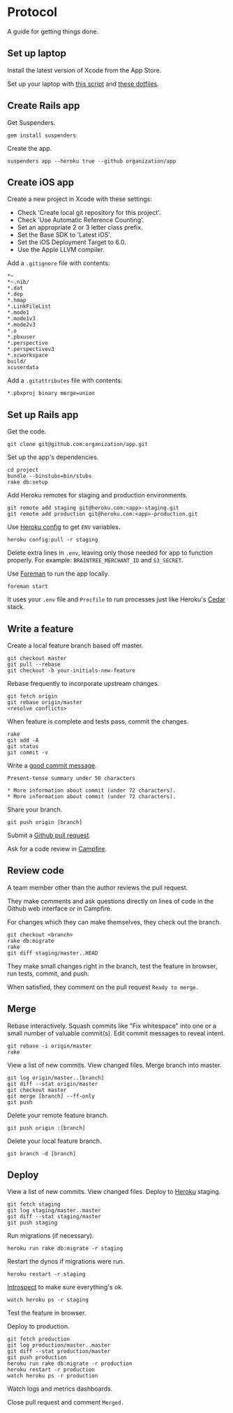 Protocol
========

A guide for getting things done.

Set up laptop
-------------

Install the latest version of Xcode from the App Store.

Set up your laptop with [this script](/thoughtbot/laptop)
and [these dotfiles](/thoughtbot/dotfiles).

Create Rails app
----------------

Get Suspenders.

    gem install suspenders

Create the app.

    suspenders app --heroku true --github organization/app

Create iOS app
--------------

Create a new project in Xcode with these settings:

* Check 'Create local git repository for this project'.
* Check 'Use Automatic Reference Counting'.
* Set an appropriate 2 or 3 letter class prefix.
* Set the Base SDK to 'Latest iOS'.
* Set the iOS Deployment Target to 6.0.
* Use the Apple LLVM compiler.

Add a `.gitignore` file with contents:

    *~
    *~.nib/
    *.dat
    *.dep
    *.hmap
    *.LinkFileList
    *.mode1
    *.mode1v3
    *.mode2v3
    *.o
    *.pbxuser
    *.perspective
    *.perspectivev3
    *.xcworkspace
    build/
    xcuserdata

Add a `.gitattributes` file with contents:

    *.pbxproj binary merge=union

Set up Rails app
----------------

Get the code.

    git clone git@github.com:organization/app.git

Set up the app's dependencies.

    cd project
    bundle --binstubs=bin/stubs
    rake db:setup

Add Heroku remotes for staging and production environments.

    git remote add staging git@heroku.com:<app>-staging.git
    git remote add production git@heroku.com:<app>-production.git

Use [Heroku config](/ddollar/heroku-config) to get `ENV`
variables.

    heroku config:pull -r staging

Delete extra lines in `.env`, leaving only those needed for app to function
properly. For example: `BRAINTREE_MERCHANT_ID` and `S3_SECRET`.

Use [Foreman](http://goo.gl/oy4uw) to run the app locally.

    foreman start

It uses your `.env` file and `Procfile` to run processes just like Heroku's
[Cedar](https://devcenter.heroku.com/articles/cedar/) stack.

Write a feature
---------------

Create a local feature branch based off master.

    git checkout master
    git pull --rebase
    git checkout -b your-initials-new-feature

Rebase frequently to incorporate upstream changes.

    git fetch origin
    git rebase origin/master
    <resolve conflicts>

When feature is complete and tests pass, commit the changes.

    rake
    git add -A
    git status
    git commit -v

Write a [good commit message](http://goo.gl/w11us).

    Present-tense summary under 50 characters

    * More information about commit (under 72 characters).
    * More information about commit (under 72 characters).

Share your branch.

    git push origin [branch]

Submit a [Github pull request](http://goo.gl/Kmdee).

Ask for a code review in [Campfire](http://campfirenow.com).

Review code
-----------

A team member other than the author reviews the pull request.

They make comments and ask questions directly on lines of code in the Github
web interface or in Campfire.

For changes which they can make themselves, they check out the branch.

    git checkout <branch>
    rake db:migrate
    rake
    git diff staging/master..HEAD

They make small changes right in the branch, test the feature in browser,
run tests, commit, and push.

When satisfied, they comment on the pull request `Ready to merge.`

Merge
-----

Rebase interactively. Squash commits like "Fix whitespace" into one or a
small number of valuable commit(s). Edit commit messages to reveal intent.

    git rebase -i origin/master
    rake

View a list of new commits. View changed files. Merge branch into master.

    git log origin/master..[branch]
    git diff --stat origin/master
    git checkout master
    git merge [branch] --ff-only
    git push

Delete your remote feature branch.

    git push origin :[branch]

Delete your local feature branch.

    git branch -d [branch]

Deploy
------

View a list of new commits. View changed files. Deploy to
[Heroku](https://devcenter.heroku.com/articles/quickstart) staging.

    git fetch staging
    git log staging/master..master
    git diff --stat staging/master
    git push staging

Run migrations (if necessary).

    heroku run rake db:migrate -r staging

Restart the dynos if migrations were run.

    heroku restart -r staging

[Introspect](http://goo.gl/tTgVF) to make sure everything's ok.

    watch heroku ps -r staging

Test the feature in browser.

Deploy to production.

    git fetch production
    git log production/master..master
    git diff --stat production/master
    git push production
    heroku run rake db:migrate -r production
    heroku restart -r production
    watch heroku ps -r production

Watch logs and metrics dashboards.

Close pull request and comment `Merged.`
